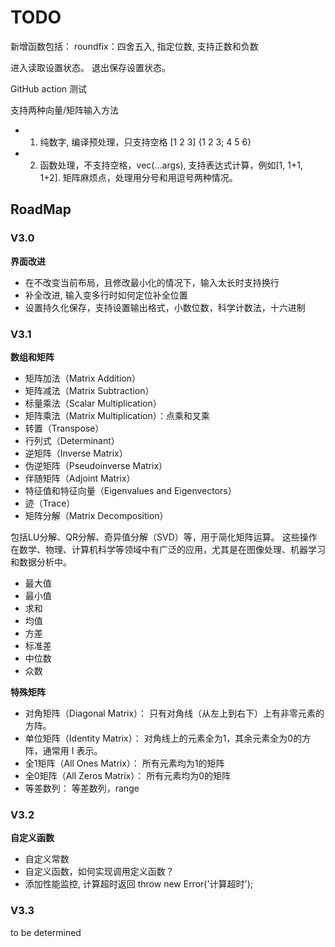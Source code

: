 # TODO
新增函数包括：
roundfix：四舍五入, 指定位数, 支持正数和负数

进入读取设置状态。
退出保存设置状态。

GitHub action 测试

支持两种向量/矩阵输入方法
- 1. 纯数字, 编译预处理，只支持空格 [1 2 3] {1 2 3; 4 5 6}
- 2. 函数处理，不支持空格，vec(...args), 支持表达式计算，例如[1, 1+1, 1+2]. 矩阵麻烦点，处理用分号和用逗号两种情况。

## RoadMap 

### V3.0
**界面改进**
- 在不改变当前布局，且修改最小化的情况下，输入太长时支持换行
- 补全改进, 输入变多行时如何定位补全位置
- 设置持久化保存，支持设置输出格式，小数位数，科学计数法，十六进制


### V3.1
**数组和矩阵**

- 矩阵加法（Matrix Addition）
- 矩阵减法（Matrix Subtraction）
- 标量乘法（Scalar Multiplication）
- 矩阵乘法（Matrix Multiplication）：点乘和叉乘
- 转置（Transpose）
- 行列式（Determinant）
- 逆矩阵（Inverse Matrix）
- 伪逆矩阵（Pseudoinverse Matrix）
- 伴随矩阵（Adjoint Matrix）
- 特征值和特征向量（Eigenvalues and Eigenvectors）
- 迹（Trace）
- 矩阵分解（Matrix Decomposition）

包括LU分解、QR分解、奇异值分解（SVD）等，用于简化矩阵运算。
这些操作在数学、物理、计算机科学等领域中有广泛的应用，尤其是在图像处理、机器学习和数据分析中。

- 最大值
- 最小值
- 求和
- 均值
- 方差
- 标准差
- 中位数
- 众数

**特殊矩阵**

- 对角矩阵（Diagonal Matrix）：
只有对角线（从左上到右下）上有非零元素的方阵。
- 单位矩阵（Identity Matrix）：
对角线上的元素全为1，其余元素全为0的方阵，通常用 I 表示。
- 全1矩阵（All Ones Matrix）：
所有元素均为1的矩阵
- 全0矩阵（All Zeros Matrix）：
所有元素均为0的矩阵
- 等差数列：
等差数列，range

### V3.2
**自定义函数**
- 自定义常数
- 自定义函数，如何实现调用定义函数？
- 添加性能监控, 计算超时返回 throw new Error('计算超时');


### V3.3
to be determined
